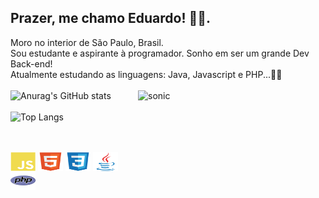 ## Prazer, me chamo Eduardo! 👋👋.
Moro no interior de São Paulo, Brasil.
<br>
Sou estudante e aspirante à programador. Sonho em ser um grande Dev Back-end! 
<br>
Atualmente estudando as linguagens: Java, Javascript e PHP...💭💭
<br><br>
![Anurag's GitHub stats](https://github-readme-stats.vercel.app/api?username=eduardosouzaramospedroni&show_icons=true&theme=tokyonight&border_radius=15)
<img align="right" alt="sonic" src="https://media.giphy.com/media/v1.Y2lkPTc5MGI3NjExOGZsNGNpaG5jczFpMG51bWswemx0czlyaTA0MWlmcDdjenNsdWNzYyZlcD12MV9naWZzX3NlYXJjaCZjdD1n/ErizhSwfQlDItcJpzw/giphy.gif" width="300px" height="250px">
<br><br>
![Top Langs](https://github-readme-stats.vercel.app/api/top-langs/?username=eduardosouzaramospedroni&hide_progress=true&theme=tokyonight&border_radius=15)
<br><br>
<div style="display: inline_block"><br>
  <img align="center" alt="Javascript" height="30" width="40" src="https://raw.githubusercontent.com/devicons/devicon/master/icons/javascript/javascript-plain.svg">
  <img align="center" alt="HTML" height="30" width="40" src="https://raw.githubusercontent.com/devicons/devicon/master/icons/html5/html5-original.svg">
  <img align="center" alt="CSS" height="30" width="40" src="https://raw.githubusercontent.com/devicons/devicon/master/icons/css3/css3-original.svg">
  <img align="center" alt="Java" height="30" width="40" src="https://github.com/devicons/devicon/blob/master/icons/java/java-original.svg">
  <img align="center" alt="PHP" height="30" width="40" src="https://github.com/devicons/devicon/blob/master/icons/php/php-original.svg">
</div>
<br><br>
